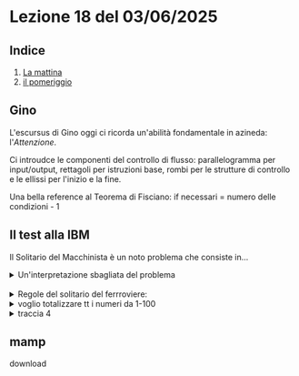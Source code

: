 # Lezione 18 del 03/06/2025

## Indice

1. [La mattina](#gino)
2. [il pomeriggio](#il-test-alla-ibm)

## Gino

L'escursus di Gino oggi ci ricorda un'abilità fondamentale in azineda: l'_Attenzione_.

Ci introudce le componenti del controllo di flusso: parallelogramma per input/output, rettagoli per istruzioni base, rombi per le strutture di controllo e le ellissi per l'inizio e la fine.

Una bella reference al $\text{Teorema di Fisciano: if necessari = numero delle condizioni - 1}$

## Il test alla IBM

Il Solitario del Macchinista è un noto problema che consiste in...

<details>
<summary>Un'interpretazione sbagliata del problema</summary>

Cerca un percorso che vede tutti i g in G, solo una volta.

per ogni g in G, cerca un percorso che vede tutti i g in G, solo una volta

per ogni g in G, fai un ciclo partendo da g1 con un depth first. se tutti i nodi sono neri, allora top.

restituire il percorso o la congizione? il primo o tutti

</details>

<br>

<details>
<summary>Regole del solitario del ferrroviere:</summary>

1. Mischiare le carte
2. mettere le carte al cantro
3. pensare a una carta
4. prendere una carta dal mazzo
5. controllare se le carte sono uguali
6. se si, mettere la carta a dx
7. se no, mettere la carta a sx
8. ci sono ancora carte nel mazzo?
9. se si, ricomincia da punto 3
10. se no, guarda a sinistra, rimescola e ricomincia.

a

1. Mischiare le carte
2. mettere le carte al centro
3. pensare a una carta
4. prendere una carta dal mazzo
5. controllare se le carte sono uguali
6. se si, mettere la carta a dx
7. se no, mettere la carta a sx
8. ci sono ancora carte nel mazzo?
9. se si, ricomincia da punto 4
10. se no, le carte a sinistra diventano le nuove carte del mazzo, torna al punto 1.

</details>

<details>
traccia n.2
<summary>voglio totalizzare tt i numeri da 1-100</summary>

genenrare
totalizzare

stampare al somma

traccia 3

gerenrare una sequenza di numeri da 1-100
sommare solo quelli tra 1-50 e il totale da 1-100

</details>

<details>

<summary>traccia 4</summary>

vengono inseriti numeri dall'utente
se i numeri sono compresi tra 1-50 -> vanno agiuntia somma1
se sono compresi tra 51-100 -> vanno aggiunti a somma2
altrimenti non vengono totalizzati
il programma deve finre se venie inserito 0

[qui](sos2.svg)

</details>

## mamp

download
